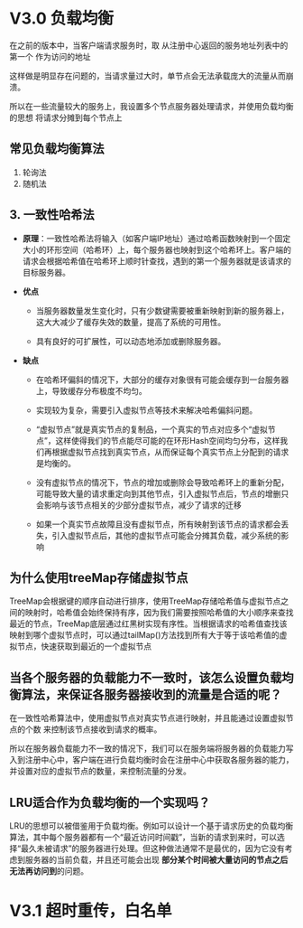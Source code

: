 # V3.0 负载均衡
在之前的版本中，当客户端请求服务时，取 从注册中心返回的服务地址列表中的第一个 作为访问的地址

这样做是明显存在问题的，当请求量过大时，单节点会无法承载庞大的流量从而崩溃。

所以在一些流量较大的服务上，我设置多个节点服务器处理请求，并使用负载均衡的思想 将请求分摊到每个节点上

## 常见负载均衡算法
1. 轮询法
2. 随机法
## 3. 一致性哈希法
 -   **原理**：一致性哈希法将输入（如客户端IP地址）通过哈希函数映射到一个固定大小的环形空间（哈希环）上，每个服务器也映射到这个哈希环上。客户端的请求会根据哈希值在哈希环上顺时针查找，遇到的第一个服务器就是该请求的目标服务器。
    

-   **优点**
    
    -   当服务器数量发生变化时，只有少数键需要被重新映射到新的服务器上，这大大减少了缓存失效的数量，提高了系统的可用性。
        
    
    -   具有良好的可扩展性，可以动态地添加或删除服务器。
        
    

-   **缺点**
    
    -   在哈希环偏斜的情况下，大部分的缓存对象很有可能会缓存到一台服务器上，导致缓存分布极度不均匀。
        
    
    -   实现较为复杂，需要引入虚拟节点等技术来解决哈希偏斜问题。
    - “虚拟节点”就是真实节点的复制品，一个真实的节点对应多个“虚拟节点”，这样使得我们的节点能尽可能的在环形Hash空间均匀分布，这样我们再根据虚拟节点找到真实节点，从而保证每个真实节点上分配到的请求是均衡的。

	- 没有虚拟节点的情况下，节点的增加或删除会导致哈希环上的重新分配，可能导致大量的请求重定向到其他节点，引入虚拟节点后，节点的增删只会影响与该节点相关的少部分虚拟节点，减少了请求的迁移
	- 如果一个真实节点故障且没有虚拟节点，所有映射到该节点的请求都会丢失，引入虚拟节点后，其他的虚拟节点可能会分摊其负载，减少系统的影响

## 为什么使用treeMap存储虚拟节点
TreeMap会根据键的顺序自动进行排序，使用TreeMap存储哈希值与虚拟节点之间的映射时，哈希值会始终保持有序，因为我们需要按照哈希值的大小顺序来查找最近的节点，TreeMap底层通过红黑树实现有序性。当根据请求的哈希值查找该映射到哪个虚拟节点时，可以通过tailMap()方法找到所有大于等于该哈希值的虚拟节点，快速获取到最近的一个虚拟节点

## 当各个服务器的负载能力不一致时，该怎么设置负载均衡算法，来保证各服务器接收到的流量是合适的呢？
在一致性哈希算法中，使用虚拟节点对真实节点进行映射，并且能通过设置虚拟节点的个数 来控制该节点接收到请求的概率。

所以在服务器负载能力不一致的情况下，我们可以在服务端将服务器的负载能力写入到注册中心中，客户端在进行负载均衡时会在注册中心中获取各服务器的能力，并设置对应的虚拟节点的数量，来控制流量的分发。
##  LRU适合作为负载均衡的一个实现吗？
LRU的思想可以被借鉴用于负载均衡。例如可以设计一个基于请求历史的负载均衡算法，其中每个服务器都有一个“最近访问时间戳”，当新的请求到来时，可以选择“最久未被请求”的服务器进行处理。但这种做法通常不是最优的，因为它没有考虑到服务器的当前负载，并且还可能会出现 **部分某个时间被大量访问的节点之后无法再访问到**的问题。

# V3.1 超时重传，白名单

<!--stackedit_data:
eyJoaXN0b3J5IjpbLTYzNDc2NTIyMiwtOTYzNTE0MjkzLDMxND
cxOTAyNCwyMTA2MTM2MTQ4LC00NDk1NzE4NTIsLTIwODg3NDY2
MTJdfQ==
-->